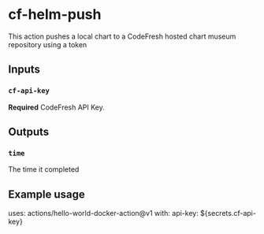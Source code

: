 # cf-helm-push
This action pushes a local chart to a CodeFresh hosted chart museum repository using a token

## Inputs

### `cf-api-key`

**Required** CodeFresh API Key.

## Outputs

### `time`

The time it completed

## Example usage

uses: actions/hello-world-docker-action@v1
with:
  api-key: ${secrets.cf-api-key}